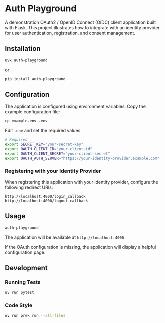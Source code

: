# Auth Playground

A demonstration OAuth2 / OpenID Connect (OIDC) client application built with Flask.
This project illustrates how to integrate with an identity provider for user authentication, registration, and consent management.

## Installation


```bash
uvx auth-playground
```

or

```bash
pip install auth-playground
```

## Configuration

The application is configured using environment variables. Copy the example configuration file:

```bash
cp example.env .env
```

Edit `.env` and set the required values:

```bash
# Required
export SECRET_KEY="your-secret-key"
export OAUTH_CLIENT_ID="your-client-id"
export OAUTH_CLIENT_SECRET="your-client-secret"
export OAUTH_AUTH_SERVER="https://your-identity-provider.example.com"
```

### Registering with your Identity Provider

When registering this application with your identity provider, configure the following redirect URIs:

```
http://localhost:4000/login_callback
http://localhost:4000/logout_callback
```

## Usage

```bash
auth-playground
```

The application will be available at `http://localhost:4000`

If the OAuth configuration is missing, the application will display a helpful configuration page.

## Development

### Running Tests

```bash
uv run pytest
```

### Code Style

```bash
uv run prek run --all-files
```
